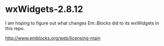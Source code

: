 # wxWidgets-2.8.12

I am hoping to figure out what changes Em::Blocks did to its wxWidgets in this repo.

http://www.emblocks.org/web/licensing-main

